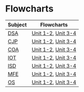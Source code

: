# Flowcharts

| Subject | Flowcharts |
| ------- | ---------- |
| [DSA](flowcharts/dsa.md) | [Unit 1-2](flowcharts/dsa/unit-1-2.md), [Unit 3-4](flowcharts/dsa/unit-3-4.md) |
| [CJP](flowcharts/cjp.md) | [Unit 1-2](flowcharts/cjp/unit-1-2.md), [Unit 3-4](flowcharts/cjp/unit-3-4.md) |
| [COA](flowcharts/coa.md) | [Unit 1-2](flowcharts/coa/unit-1-2.md), [Unit 3-4](flowcharts/coa/unit-3-4.md) |
| [IOT](flowcharts/iot.md) | [Unit 1-2](flowcharts/iot/unit-1-2.md), [Unit 3-4](flowcharts/iot/unit-3-4.md) |
| [ISD](flowcharts/isd.md) | [Unit 1-2](flowcharts/isd/unit-1-2.md), [Unit 3-4](flowcharts/isd/unit-3-4.md) |
| [MFE](flowcharts/mfe.md) | [Unit 1-2](flowcharts/mfe/unit-1-2.md), [Unit 3-4](flowcharts/mfe/unit-3-4.md) |
| [OS](flowcharts/os.md) | [Unit 1-2](flowcharts/os/unit-1-2.md), [Unit 3-4](flowcharts/os/unit-3-4.md) |